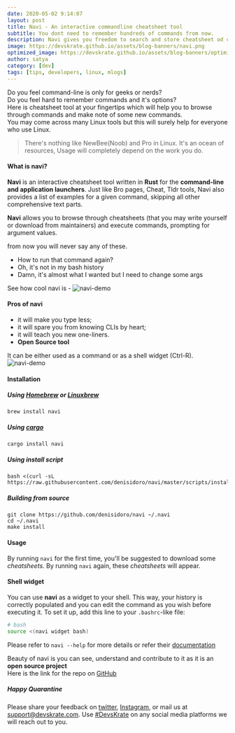 ```yaml
---
date: 2020-05-02 9:14:07
layout: post
title: Navi - An interactive commandline cheatsheet tool
subtitle: You dont need to remember hundreds of commands from now.
description: Navi gives you freedom to search and store cheatsheet od commands you use.
image: https://devskrate.github.io/assets/blog-banners/navi.png
optimized_image: https://devskrate.github.io/assets/blog-banners/optimized/navi.webp
author: satya
category: [dev]
tags: [tips, developers, linux, mlogs]
---
```


Do you feel command-line is only for geeks or nerds?  
Do you feel hard to remember commands and it's options?  
Here is cheatsheet tool at your fingertips which will help you to browse through commands and make note of some new commands.  
You may come across many Linux tools but this will surely help for everyone who use Linux.

> There's nothing like NewBee(Noob) and Pro in Linux. It's an ocean of resources, Usage will completely depend on the work you do.

#### What is navi?

**Navi** is an interactive cheatsheet tool written in **Rust** for the **command-line and application launchers**. Just like Bro pages, Cheat, Tldr tools, Navi also provides a list of examples for a given command, skipping all other comprehensive text parts.

**Navi** allows you to browse through cheatsheets (that you may write yourself or download from maintainers) and execute commands, prompting for argument values.

from now you will never say any of these.

- How to run that command again?
- Oh, it's not in my bash history
- Damn, it's almost what I wanted but I need to change some args

See how cool navi is -
![navi-demo](https://devskrate.github.io/assets/images/mlogs/navi/navi-demo.gif)

#### Pros of navi

- it will make you type less;
- it will spare you from knowing CLIs by heart;
- it will teach you new one-liners.
- **Open Source tool**

It can be either used as a command or as a shell widget (Ctrl-R).
![navi-demo](https://devskrate.github.io/assets/images/mlogs/navi/navi-demo2.gif)

#### Installation

##### Using [Homebrew](http://brew.sh/) or [Linuxbrew](http://linuxbrew.sh/)

```batch
brew install navi
```

##### Using [cargo](https://github.com/rust-lang/cargo)

```batch
cargo install navi
```

##### Using install script

```batch
bash <(curl -sL https://raw.githubusercontent.com/denisidoro/navi/master/scripts/install)
```

##### Building from source

```batch
git clone https://github.com/denisidoro/navi ~/.navi
cd ~/.navi
make install
```

#### Usage

By running `navi` for the first time, you'll be suggested to download some _cheatsheets_. By running `navi` again, these _cheatsheets_ will appear.

#### Shell widget

You can use **navi** as a widget to your shell. This way, your history is correctly populated and you can edit the command as you wish before executing it. To set it up, add this line to your `.bashrc`-like file:

```sh
# bash
source <(navi widget bash)
```

Please refer to `navi --help` for more details or refer their [documentation](https://github.com/denisidoro/navi/blob/master/README.md)

Beauty of navi is you can see, understand and contribute to it as it is an **open source project**  
Here is the link for the repo on [GitHub](https://github.com/denisidoro/navi/)

##### Happy Quarantine

Please share your feedback on [twitter](https://twitter.com/devskrate), [Instagram](https://instagram.com/devskrate), or mail us at [support@devskrate.com](mailto:support@devskrate.com). Use [#DevsKrate](https://devskrate.com) on any social media platforms we will reach out to you.
